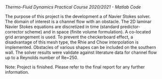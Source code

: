 _Thermo-Fluid Dynamics Practical Course 2020/2021 - Matlab Code_

The purpose of this project is the development a of Navier Stokes solver. The domain of interest is a channel flow with an 
obstacle. The 2D laminar Navier Stokes equations are discretized in time (standard predictor-corrector scheme) and in space 
(finite volume formulation). A co-located grid arrangement is used. To prevent the checkerboard effect, a disadvantage of 
this mesh type, the Rhie and Chow interpolation is implemented. Obstacles of various shapes can be included on the southern 
wall. The solver results were validate against literature data for channel flow up to a Reynolds number of Re=250.

Note:
Project is finished. Please refer to the final report for any further information.
